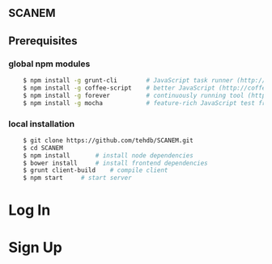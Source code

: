 ## SCANEM


## Prerequisites

### global npm modules
```bash
	$ npm install -g grunt-cli        # JavaScript task runner (http://gruntjs.com)
	$ npm install -g coffee-script    # better JavaScript (http://coffeescript.org)
	$ npm install -g forever          # continuously running tool (https://github.com/nodejitsu/forever)
	$ npm install -g mocha            # feature-rich JavaScript test framework (http://visionmedia.github.io/mocha/)
```

### local installation
```bash
	$ git clone https://github.com/tehdb/SCANEM.git
	$ cd SCANEM
	$ npm install 		# install node dependencies
	$ bower install 	# install frontend dependencies
	$ grunt client-build 	# compile client
	$ npm start		# start server
```



# Log In
# Sign Up